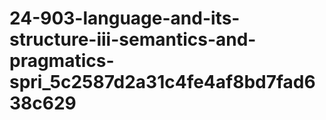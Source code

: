 # 24-903-language-and-its-structure-iii-semantics-and-pragmatics-spri_5c2587d2a31c4fe4af8bd7fad638c629